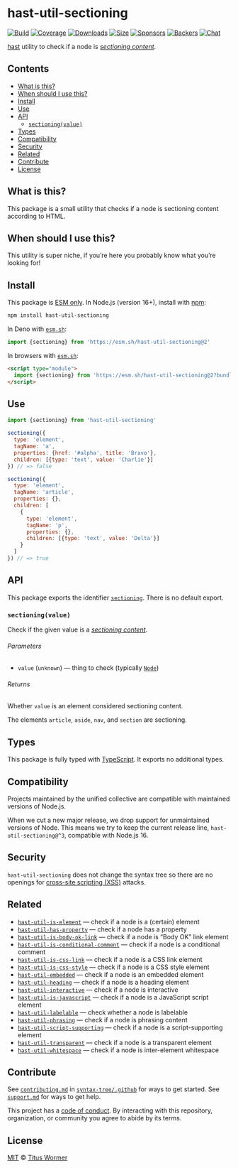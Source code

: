 # hast-util-sectioning

[![Build][build-badge]][build]
[![Coverage][coverage-badge]][coverage]
[![Downloads][downloads-badge]][downloads]
[![Size][size-badge]][size]
[![Sponsors][sponsors-badge]][collective]
[![Backers][backers-badge]][collective]
[![Chat][chat-badge]][chat]

[hast][] utility to check if a node is [*sectioning content*][spec].

## Contents

*   [What is this?](#what-is-this)
*   [When should I use this?](#when-should-i-use-this)
*   [Install](#install)
*   [Use](#use)
*   [API](#api)
    *   [`sectioning(value)`](#sectioningvalue)
*   [Types](#types)
*   [Compatibility](#compatibility)
*   [Security](#security)
*   [Related](#related)
*   [Contribute](#contribute)
*   [License](#license)

## What is this?

This package is a small utility that checks if a node is sectioning content
according to HTML.

## When should I use this?

This utility is super niche, if you’re here you probably know what you’re
looking for!

## Install

This package is [ESM only][esm].
In Node.js (version 16+), install with [npm][]:

```sh
npm install hast-util-sectioning
```

In Deno with [`esm.sh`][esmsh]:

```js
import {sectioning} from 'https://esm.sh/hast-util-sectioning@2'
```

In browsers with [`esm.sh`][esmsh]:

```html
<script type="module">
  import {sectioning} from 'https://esm.sh/hast-util-sectioning@2?bundle'
</script>
```

## Use

```js
import {sectioning} from 'hast-util-sectioning'

sectioning({
  type: 'element',
  tagName: 'a',
  properties: {href: '#alpha', title: 'Bravo'},
  children: [{type: 'text', value: 'Charlie'}]
}) // => false

sectioning({
  type: 'element',
  tagName: 'article',
  properties: {},
  children: [
    {
      type: 'element',
      tagName: 'p',
      properties: {},
      children: [{type: 'text', value: 'Delta'}]
    }
  ]
}) // => true
```

## API

This package exports the identifier [`sectioning`][api-sectioning].
There is no default export.

### `sectioning(value)`

Check if the given value is a [*sectioning content*][spec].

###### Parameters

*   `value` (`unknown`) — thing to check (typically [`Node`][node])

###### Returns

Whether `value` is an element considered sectioning content.

The elements `article`, `aside`, `nav`, and `section` are sectioning.

## Types

This package is fully typed with [TypeScript][].
It exports no additional types.

## Compatibility

Projects maintained by the unified collective are compatible with maintained
versions of Node.js.

When we cut a new major release, we drop support for unmaintained versions of
Node.
This means we try to keep the current release line, `hast-util-sectioning@^3`,
compatible with Node.js 16.

## Security

`hast-util-sectioning` does not change the syntax tree so there are no openings
for [cross-site scripting (XSS)][xss] attacks.

## Related

*   [`hast-util-is-element`](https://github.com/syntax-tree/hast-util-is-element)
    — check if a node is a (certain) element
*   [`hast-util-has-property`](https://github.com/syntax-tree/hast-util-has-property)
    — check if a node has a property
*   [`hast-util-is-body-ok-link`](https://github.com/rehypejs/rehype-minify/tree/main/packages/hast-util-is-body-ok-link)
    — check if a node is “Body OK” link element
*   [`hast-util-is-conditional-comment`](https://github.com/rehypejs/rehype-minify/tree/main/packages/hast-util-is-conditional-comment)
    — check if a node is a conditional comment
*   [`hast-util-is-css-link`](https://github.com/rehypejs/rehype-minify/tree/main/packages/hast-util-is-css-link)
    — check if a node is a CSS link element
*   [`hast-util-is-css-style`](https://github.com/rehypejs/rehype-minify/tree/main/packages/hast-util-is-css-style)
    — check if a node is a CSS style element
*   [`hast-util-embedded`](https://github.com/syntax-tree/hast-util-embedded)
    — check if a node is an embedded element
*   [`hast-util-heading`](https://github.com/syntax-tree/hast-util-heading)
    — check if a node is a heading element
*   [`hast-util-interactive`](https://github.com/syntax-tree/hast-util-interactive)
    — check if a node is interactive
*   [`hast-util-is-javascript`](https://github.com/rehypejs/rehype-minify/tree/main/packages/hast-util-is-javascript)
    — check if a node is a JavaScript script element
*   [`hast-util-labelable`](https://github.com/syntax-tree/hast-util-labelable)
    — check whether a node is labelable
*   [`hast-util-phrasing`](https://github.com/syntax-tree/hast-util-phrasing)
    — check if a node is phrasing content
*   [`hast-util-script-supporting`](https://github.com/syntax-tree/hast-util-script-supporting)
    — check if a node is a script-supporting element
*   [`hast-util-transparent`](https://github.com/syntax-tree/hast-util-transparent)
    — check if a node is a transparent element
*   [`hast-util-whitespace`](https://github.com/syntax-tree/hast-util-whitespace)
    — check if a node is inter-element whitespace

## Contribute

See [`contributing.md`][contributing] in [`syntax-tree/.github`][health] for
ways to get started.
See [`support.md`][support] for ways to get help.

This project has a [code of conduct][coc].
By interacting with this repository, organization, or community you agree to
abide by its terms.

## License

[MIT][license] © [Titus Wormer][author]

<!-- Definition -->

[build-badge]: https://github.com/syntax-tree/hast-util-sectioning/workflows/main/badge.svg

[build]: https://github.com/syntax-tree/hast-util-sectioning/actions

[coverage-badge]: https://img.shields.io/codecov/c/github/syntax-tree/hast-util-sectioning.svg

[coverage]: https://codecov.io/github/syntax-tree/hast-util-sectioning

[downloads-badge]: https://img.shields.io/npm/dm/hast-util-sectioning.svg

[downloads]: https://www.npmjs.com/package/hast-util-sectioning

[size-badge]: https://img.shields.io/badge/dynamic/json?label=minzipped%20size&query=$.size.compressedSize&url=https://deno.bundlejs.com/?q=hast-util-sectioning

[size]: https://bundlejs.com/?q=hast-util-sectioning

[sponsors-badge]: https://opencollective.com/unified/sponsors/badge.svg

[backers-badge]: https://opencollective.com/unified/backers/badge.svg

[collective]: https://opencollective.com/unified

[chat-badge]: https://img.shields.io/badge/chat-discussions-success.svg

[chat]: https://github.com/syntax-tree/unist/discussions

[npm]: https://docs.npmjs.com/cli/install

[esm]: https://gist.github.com/sindresorhus/a39789f98801d908bbc7ff3ecc99d99c

[esmsh]: https://esm.sh

[typescript]: https://www.typescriptlang.org

[license]: license

[author]: https://wooorm.com

[health]: https://github.com/syntax-tree/.github

[contributing]: https://github.com/syntax-tree/.github/blob/main/contributing.md

[support]: https://github.com/syntax-tree/.github/blob/main/support.md

[coc]: https://github.com/syntax-tree/.github/blob/main/code-of-conduct.md

[hast]: https://github.com/syntax-tree/hast

[node]: https://github.com/syntax-tree/hast#nodes

[spec]: https://html.spec.whatwg.org/multipage/dom.html#sectioning-content

[xss]: https://en.wikipedia.org/wiki/Cross-site_scripting

[api-sectioning]: #sectioningvalue

